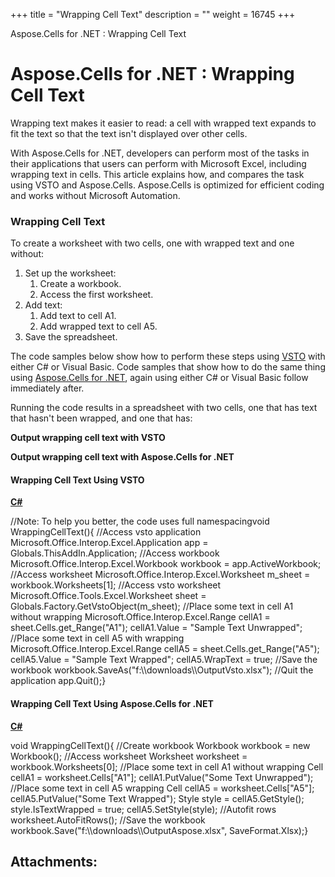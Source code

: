 +++
title = "Wrapping Cell Text" 
description = "" 
weight = 16745 
+++

Aspose.Cells for .NET : Wrapping Cell Text  

# Aspose.Cells for .NET : Wrapping Cell Text


Wrapping text makes it easier to read: a cell with wrapped text expands to fit the text so that the text isn't displayed over other cells.

With Aspose.Cells for .NET, developers can perform most of the tasks in their applications that users can perform with Microsoft Excel, including wrapping text in cells. This article explains how, and compares the task using VSTO and Aspose.Cells. Aspose.Cells is optimized for efficient coding and works without Microsoft Automation.

### Wrapping Cell Text

To create a worksheet with two cells, one with wrapped text and one without:

1.  Set up the worksheet:
    1.  Create a workbook.
    2.  Access the first worksheet.
2.  Add text:
    1.  Add text to cell A1.
    2.  Add wrapped text to cell A5.
3.  Save the spreadsheet.

The code samples below show how to perform these steps using [VSTO](http://localhost:1313/cellsnet/developerguide/knowledgebase/migrationfrommicrosoftofficeautomationtoaspose/wrapping+cell+text) with either C# or Visual Basic. Code samples that show how to do the same thing using [Aspose.Cells for .NET](http://localhost:1313/cellsnet/developerguide/knowledgebase/migrationfrommicrosoftofficeautomationtoaspose/wrapping+cell+text), again using either C# or Visual Basic follow immediately after.

Running the code results in a spreadsheet with two cells, one that has text that hasn't been wrapped, and one that has:

**Output wrapping cell text with VSTO**  

**Output wrapping cell text with Aspose.Cells for .NET**  

#### Wrapping Cell Text Using VSTO

**[C#](/pages/createpage.action?spaceKey=cellsnet&title=C&linkCreation=true&fromPageId=5017441)**

//Note: To help you better, the code uses full namespacingvoid WrappingCellText(){    //Access vsto application    Microsoft.Office.Interop.Excel.Application app = Globals.ThisAddIn.Application;    //Access workbook     Microsoft.Office.Interop.Excel.Workbook workbook = app.ActiveWorkbook;    //Access worksheet     Microsoft.Office.Interop.Excel.Worksheet m\_sheet = workbook.Worksheets\[1\];    //Access vsto worksheet    Microsoft.Office.Tools.Excel.Worksheet sheet = Globals.Factory.GetVstoObject(m\_sheet);    //Place some text in cell A1 without wrapping    Microsoft.Office.Interop.Excel.Range cellA1 = sheet.Cells.get\_Range("A1");    cellA1.Value = "Sample Text Unwrapped";    //Place some text in cell A5 with wrapping    Microsoft.Office.Interop.Excel.Range cellA5 = sheet.Cells.get\_Range("A5");    cellA5.Value = "Sample Text Wrapped";    cellA5.WrapText = true;    //Save the workbook    workbook.SaveAs("f:\\\\downloads\\\\OutputVsto.xlsx");    //Quit the application    app.Quit();} 

#### Wrapping Cell Text Using Aspose.Cells for .NET

**[C#](/pages/createpage.action?spaceKey=cellsnet&title=C&linkCreation=true&fromPageId=5017441)**

void WrappingCellText(){    //Create workbook    Workbook workbook = new Workbook();    //Access worksheet    Worksheet worksheet = workbook.Worksheets\[0\];    //Place some text in cell A1 without wrapping    Cell cellA1 = worksheet.Cells\["A1"\];    cellA1.PutValue("Some Text Unwrapped");    //Place some text in cell A5 wrapping    Cell cellA5 = worksheet.Cells\["A5"\];    cellA5.PutValue("Some Text Wrapped");    Style style = cellA5.GetStyle();    style.IsTextWrapped = true;    cellA5.SetStyle(style);    //Autofit rows    worksheet.AutoFitRows();    //Save the workbook    workbook.Save("f:\\\\downloads\\\\OutputAspose.xlsx", SaveFormat.Xlsx);} 

## Attachments:


